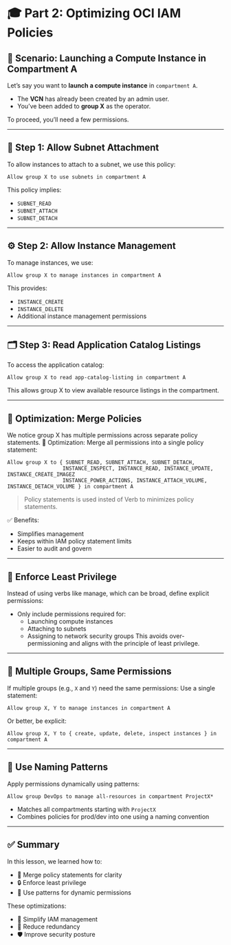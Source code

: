 # 🎓 Part 2: Optimizing OCI IAM Policies


## 🧩 Scenario: Launching a Compute Instance in Compartment A

Let’s say you want to **launch a compute instance** in `compartment A`.

- The **VCN** has already been created by an admin user.
- You’ve been added to **group X** as the operator.

To proceed, you’ll need a few permissions.

---

## 🔐 Step 1: Allow Subnet Attachment

To allow instances to attach to a subnet, we use this policy:

```text
Allow group X to use subnets in compartment A
```

This policy implies:
- `SUBNET_READ`
- `SUBNET_ATTACH`
- `SUBNET_DETACH`

---

## ⚙️ Step 2: Allow Instance Management

To manage instances, we use:

```text
Allow group X to manage instances in compartment A
```

This provides:
- `INSTANCE_CREATE`
- `INSTANCE_DELETE`
- Additional instance management permissions

---

## 🗂 Step 3: Read Application Catalog Listings

To access the application catalog:

```text
Allow group X to read app-catalog-listing in compartment A
```

This allows group X to view available resource listings in the compartment.

---

## 🔄 Optimization: Merge Policies
We notice group X has multiple permissions across separate policy statements.
🔧 Optimization: Merge all permissions into a single policy statement:

```text
Allow group X to { SUBNET_READ, SUBNET_ATTACH, SUBNET_DETACH,
                  INSTANCE_INSPECT, INSTANCE_READ, INSTANCE_UPDATE, INSTANCE_CREATE_IMAGEZ
                  INSTANCE_POWER_ACTIONS, INSTANCE_ATTACH_VOLUME, INSTANCE_DETACH_VOLUME } in compartment A
```
>  Policy statements is used insted of Verb to minimizes policy statements.

✅ Benefits:
- Simplifies management
- Keeps within IAM policy statement limits
- Easier to audit and govern

---

## 🔐 Enforce Least Privilege
Instead of using verbs like manage, which can be broad, define explicit permissions:
  - Only include permissions required for:
    - Launching compute instances
    - Attaching to subnets
    - Assigning to network security groups
This avoids over-permissioning and aligns with the principle of least privilege.

---

## 👥 Multiple Groups, Same Permissions
If multiple groups (e.g., `X` and `Y`) need the same permissions:
Use a single statement:

```text
Allow group X, Y to manage instances in compartment A
```

Or better, be explicit:

```text
Allow group X, Y to { create, update, delete, inspect instances } in compartment A
```

---

## 🧠 Use Naming Patterns
Apply permissions dynamically using patterns:

```text
Allow group DevOps to manage all-resources in compartment ProjectX*
```
- Matches all compartments starting with `ProjectX`
- Combines policies for prod/dev into one using a naming convention

---

## ✅ Summary
In this lesson, we learned how to:
 - 🔗 Merge policy statements for clarity
 - 🔒 Enforce least privilege
 - 🧠 Use patterns for dynamic permissions

These optimizations:
- 🔄 Simplify IAM management
- 🧼 Reduce redundancy
- 🛡 Improve security posture
